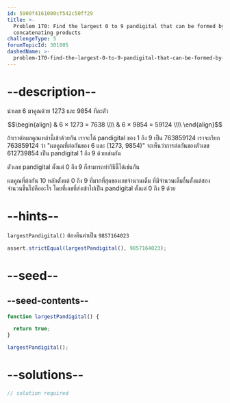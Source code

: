 ```yaml
---
id: 5900f4161000cf542c50ff29
title: >-
  Problem 170: Find the largest 0 to 9 pandigital that can be formed by
  concatenating products
challengeType: 5
forumTopicId: 301805
dashedName: >-
  problem-170-find-the-largest-0-to-9-pandigital-that-can-be-formed-by-concatenating-products
---
```


# --description--

นำเลข 6 มาคูณด้วย 1273 และ 9854 ทีละตัว

$$\begin{align}
  & 6 × 1273 = 7638 \\\\
  & 6 × 9854 = 59124 \\\\
\end{align}$$

ถ้าเราต่อผลคูณเหล่านี้เข้าด้วยกัน เราจะได้ pandigital ของ 1 ถึง 9 เป็น 763859124 เราจะเรียก 763859124 ว่า "ผลคูณที่ต่อกันของ 6 และ (1273, 9854)" จะเห็นว่าการต่อกันของตัวเลข 612739854 เป็น pandigital 1 ถึง 9 ด้วยเช่นกัน

ตัวเลข pandigital ตั้งแต่ 0 ถึง 9 ก็สามารถทำวิธีนี้ได้เช่นกัน

ผลคูณที่ต่อกัน 10 หลักตั้งแต่ 0 ถึง 9 ที่มากที่สุดของเลขจำนวนเต็ม ที่มีจำนวนเต็มอื่นตั้งแต่สองจำนวนขึ้นไปคืออะไร โดยที่เลขที่ส่งเข้าไปเป็น pandigital ตั้งแต่ 0 ถึง 9 ด้วย

# --hints--

`largestPandigital()` ต้องคืนค่าเป็น `9857164023`

```js
assert.strictEqual(largestPandigital(), 9857164023);
```

# --seed--

## --seed-contents--

```js
function largestPandigital() {

  return true;
}

largestPandigital();
```

# --solutions--

```js
// solution required
```
